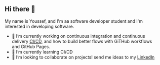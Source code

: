 ## Hi there 👋

My name is Youssef, and I'm aa software developer student and I'm interested in developing software.

- 🔭 I’m currently working on continuous integration and continuous delivery [CI/CD](https://github.com/Y00e/cd-react-ciphher-frontend), and how to build better flows with GiTHub workflows and GitHub Pages.
- 🌱 I’m currently learning CI/CD
- 👯 I’m looking to collaborate on projects! send me ideas to my [LinkedIn](https://www.linkedin.com/in/youssef-bouallala-319518287/)

<!--
**Y00e/Y00e** is a ✨ _special_ ✨ repository because its `README.md` (this file) appears on your GitHub profile.

Here are some ideas to get you started:

- 🔭 I’m currently working on ...
- 🌱 I’m currently learning ...
- 👯 I’m looking to collaborate on ...
- 🤔 I’m looking for help with ...
- 💬 Ask me about ...
- 📫 How to reach me: ...
- 😄 Pronouns: ...
- ⚡ Fun fact: ...
-->
